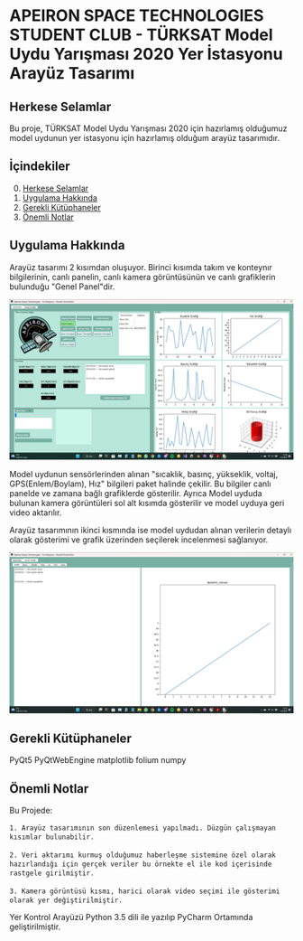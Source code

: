 # APEIRON SPACE TECHNOLOGIES STUDENT CLUB - TÜRKSAT Model Uydu Yarışması 2020 Yer İstasyonu Arayüz Tasarımı

## Herkese Selamlar

Bu proje, TÜRKSAT Model Uydu Yarışması 2020 için hazırlamış olduğumuz model uydunun yer istasyonu için hazırlamış olduğum arayüz tasarımıdır. 

## İçindekiler

0. [Herkese Selamlar](#herkese-selamlar)
1. [Uygulama Hakkında](#uygulama-hakkında)
2. [Gerekli Kütüphaneler](#gerekli-kütüphaneler)
3. [Önemli Notlar](#önemli-notlar)

## Uygulama Hakkında

Arayüz tasarımı 2 kısımdan oluşuyor. Birinci kısımda takım ve konteynır bilgilerinin, canlı panelin, canlı kamera görüntüsünün ve canlı grafiklerin bulunduğu "Genel Panel"dir.

![](./images/1.png)

Model uydunun sensörlerinden alınan "sıcaklık, basınç, yükseklik, voltaj, GPS(Enlem/Boylam), Hız" bilgileri paket halinde çekilir. Bu bilgiler canlı panelde ve zamana bağlı grafiklerde gösterilir. Ayrıca Model uyduda bulunan kamera görüntüleri sol alt kısımda gösterilir ve model uyduya geri video aktarılır.

Arayüz tasarımının ikinci kısmında ise model uydudan alınan verilerin detaylı olarak gösterimi ve grafik üzerinden seçilerek incelenmesi sağlanıyor.

![](./images/2.png)

## Gerekli Kütüphaneler

PyQt5
PyQtWebEngine
matplotlib
folium
numpy

## Önemli Notlar

Bu Projede:

	1. Arayüz tasarımının son düzenlemesi yapılmadı. Düzgün çalışmayan kısımlar bulunabilir.

	2. Veri aktarımı kurmuş olduğumuz haberleşme sistemine özel olarak hazırlandığı için gerçek veriler bu örnekte el ile kod içerisinde rastgele girilmiştir.

	3. Kamera görüntüsü kısmı, harici olarak video seçimi ile gösterimi olarak yer değiştirilmiştir.












Yer Kontrol
Arayüzü Python 3.5 dili ile yazılıp PyCharm Ortamında geliştirilmiştir.